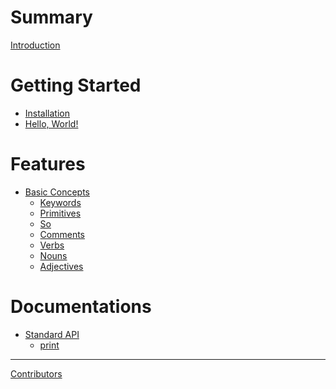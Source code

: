 # Summary

[Introduction](introduction.md)

# Getting Started

- [Installation](guides/installation.md)
- [Hello, World!](guides/hello-world.md)

# Features

- [Basic Concepts]()
   - [Keywords](features/keywords.md)
   - [Primitives]()
   - [So]()
   - [Comments]()
   - [Verbs](features/verbs.md)
   - [Nouns](features/nouns.md)
   - [Adjectives]()

# Documentations

- [Standard API]()
   - [print]()

---

[Contributors](contributors.md)
